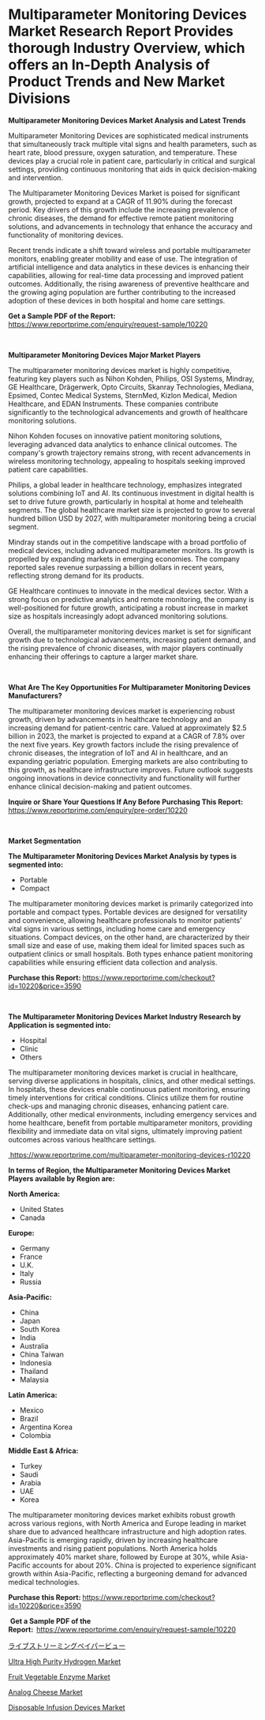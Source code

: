 <p><h1>Multiparameter Monitoring Devices Market Research Report Provides thorough Industry Overview, which offers an In-Depth Analysis of Product Trends and New Market Divisions</h1></p><p><strong>Multiparameter Monitoring Devices Market Analysis and Latest Trends</strong></p>
<p><p>Multiparameter Monitoring Devices are sophisticated medical instruments that simultaneously track multiple vital signs and health parameters, such as heart rate, blood pressure, oxygen saturation, and temperature. These devices play a crucial role in patient care, particularly in critical and surgical settings, providing continuous monitoring that aids in quick decision-making and intervention.</p><p>The Multiparameter Monitoring Devices Market is poised for significant growth, projected to expand at a CAGR of 11.90% during the forecast period. Key drivers of this growth include the increasing prevalence of chronic diseases, the demand for effective remote patient monitoring solutions, and advancements in technology that enhance the accuracy and functionality of monitoring devices. </p><p>Recent trends indicate a shift toward wireless and portable multiparameter monitors, enabling greater mobility and ease of use. The integration of artificial intelligence and data analytics in these devices is enhancing their capabilities, allowing for real-time data processing and improved patient outcomes. Additionally, the rising awareness of preventive healthcare and the growing aging population are further contributing to the increased adoption of these devices in both hospital and home care settings.</p></p>
<p><strong>Get a Sample PDF of the Report:&nbsp;</strong> <a href="https://www.reportprime.com/enquiry/request-sample/10220">https://www.reportprime.com/enquiry/request-sample/10220</a></p>
<p>&nbsp;</p>
<p><strong>Multiparameter Monitoring Devices Major Market Players</strong></p>
<p><p>The multiparameter monitoring devices market is highly competitive, featuring key players such as Nihon Kohden, Philips, OSI Systems, Mindray, GE Healthcare, Drägerwerk, Opto Circuits, Skanray Technologies, Mediana, Epsimed, Contec Medical Systems, SternMed, Kizlon Medical, Medion Healthcare, and EDAN Instruments. These companies contribute significantly to the technological advancements and growth of healthcare monitoring solutions.</p><p>Nihon Kohden focuses on innovative patient monitoring solutions, leveraging advanced data analytics to enhance clinical outcomes. The company's growth trajectory remains strong, with recent advancements in wireless monitoring technology, appealing to hospitals seeking improved patient care capabilities.</p><p>Philips, a global leader in healthcare technology, emphasizes integrated solutions combining IoT and AI. Its continuous investment in digital health is set to drive future growth, particularly in hospital at home and telehealth segments. The global healthcare market size is projected to grow to several hundred billion USD by 2027, with multiparameter monitoring being a crucial segment.</p><p>Mindray stands out in the competitive landscape with a broad portfolio of medical devices, including advanced multiparameter monitors. Its growth is propelled by expanding markets in emerging economies. The company reported sales revenue surpassing a billion dollars in recent years, reflecting strong demand for its products.</p><p>GE Healthcare continues to innovate in the medical devices sector. With a strong focus on predictive analytics and remote monitoring, the company is well-positioned for future growth, anticipating a robust increase in market size as hospitals increasingly adopt advanced monitoring solutions.</p><p>Overall, the multiparameter monitoring devices market is set for significant growth due to technological advancements, increasing patient demand, and the rising prevalence of chronic diseases, with major players continually enhancing their offerings to capture a larger market share.</p></p>
<p>&nbsp;</p>
<p><strong>What Are The Key Opportunities For Multiparameter Monitoring Devices Manufacturers?</strong></p>
<p><p>The multiparameter monitoring devices market is experiencing robust growth, driven by advancements in healthcare technology and an increasing demand for patient-centric care. Valued at approximately $2.5 billion in 2023, the market is projected to expand at a CAGR of 7.8% over the next five years. Key growth factors include the rising prevalence of chronic diseases, the integration of IoT and AI in healthcare, and an expanding geriatric population. Emerging markets are also contributing to this growth, as healthcare infrastructure improves. Future outlook suggests ongoing innovations in device connectivity and functionality will further enhance clinical decision-making and patient outcomes.</p></p>
<p><strong>Inquire or Share Your Questions If Any Before Purchasing This Report:</strong> <a href="https://www.reportprime.com/enquiry/pre-order/10220">https://www.reportprime.com/enquiry/pre-order/10220</a></p>
<p>&nbsp;</p>
<p><strong>Market Segmentation</strong></p>
<p><strong>The Multiparameter Monitoring Devices Market Analysis by types is segmented into:</strong></p>
<p><ul><li>Portable</li><li>Compact</li></ul></p>
<p><p>The multiparameter monitoring devices market is primarily categorized into portable and compact types. Portable devices are designed for versatility and convenience, allowing healthcare professionals to monitor patients' vital signs in various settings, including home care and emergency situations. Compact devices, on the other hand, are characterized by their small size and ease of use, making them ideal for limited spaces such as outpatient clinics or small hospitals. Both types enhance patient monitoring capabilities while ensuring efficient data collection and analysis.</p></p>
<p><strong>Purchase this Report:&nbsp;</strong><a href="https://www.reportprime.com/checkout?id=10220&price=3590">https://www.reportprime.com/checkout?id=10220&price=3590</a></p>
<p>&nbsp;</p>
<p><strong>The Multiparameter Monitoring Devices Market Industry Research by Application is segmented into:</strong></p>
<p><ul><li>Hospital</li><li>Clinic</li><li>Others</li></ul></p>
<p><p>The multiparameter monitoring devices market is crucial in healthcare, serving diverse applications in hospitals, clinics, and other medical settings. In hospitals, these devices enable continuous patient monitoring, ensuring timely interventions for critical conditions. Clinics utilize them for routine check-ups and managing chronic diseases, enhancing patient care. Additionally, other medical environments, including emergency services and home healthcare, benefit from portable multiparameter monitors, providing flexibility and immediate data on vital signs, ultimately improving patient outcomes across various healthcare settings.</p></p>
<p><a href="https://www.reportprime.com/multiparameter-monitoring-devices-r10220">&nbsp;https://www.reportprime.com/multiparameter-monitoring-devices-r10220</a></p>
<p><strong>In terms of Region, the Multiparameter Monitoring Devices Market Players available by Region are:</strong></p>
<p>
    <p> <strong> North America: </strong>
        <ul>
            <li>United States</li>
            <li>Canada</li>
        </ul>
        </p> 
    <p> <strong> Europe: </strong>
        <ul>
            <li>Germany</li>
            <li>France</li>
            <li>U.K.</li>
            <li>Italy</li>
            <li>Russia</li>
        </ul>
        </p> 
    <p> <strong> Asia-Pacific: </strong>
        <ul>
            <li>China</li>
            <li>Japan</li>
            <li>South Korea</li>
            <li>India</li>
            <li>Australia</li>
            <li>China Taiwan</li>
            <li>Indonesia</li>
            <li>Thailand</li>
            <li>Malaysia</li>
        </ul>
        </p> 
    <p> <strong> Latin America: </strong>
        <ul>
            <li>Mexico</li>
            <li>Brazil</li>
            <li>Argentina Korea</li>
            <li>Colombia</li>
        </ul>
        </p> 
    <p> <strong> Middle East & Africa: </strong>
        <ul>
            <li>Turkey</li>
            <li>Saudi</li>
            <li>Arabia</li>
            <li>UAE</li>
            <li>Korea</li>
        </ul>
    </p>
    </p>
<p><p>The multiparameter monitoring devices market exhibits robust growth across various regions, with North America and Europe leading in market share due to advanced healthcare infrastructure and high adoption rates. Asia-Pacific is emerging rapidly, driven by increasing healthcare investments and rising patient populations. North America holds approximately 40% market share, followed by Europe at 30%, while Asia-Pacific accounts for about 20%. China is projected to experience significant growth within Asia-Pacific, reflecting a burgeoning demand for advanced medical technologies.</p></p>
<p><strong>Purchase this Report: </strong><a href="https://www.reportprime.com/checkout?id=10220&price=3590">https://www.reportprime.com/checkout?id=10220&price=3590</a></p>
<p>&nbsp;<strong>Get a Sample PDF of the Report:&nbsp;&nbsp;</strong><a href="https://www.reportprime.com/enquiry/request-sample/10220">https://www.reportprime.com/enquiry/request-sample/10220</a></p>
<p><strong></strong></p>
<p><p><a href="https://medium.com/@lenorakris2023/live-streaming-pay-per-view-market-%E3%81%AF-%E3%82%B3%E3%82%B9%E3%83%88%E7%AE%A1%E7%90%86%E3%81%A8%E5%8A%B9%E7%8E%87%E5%90%91%E4%B8%8A%E3%82%92%E5%84%AA%E5%85%88%E3%81%97%E3%81%BE%E3%81%99-%E3%81%95%E3%82%89%E3%81%AB-%E5%A0%B1%E5%91%8A%E6%9B%B8%E3%81%AF%E5%B8%82%E5%A0%B4%E3%81%AE%E9%9C%80%E8%A6%81%E9%9D%A2%E3%81%A8%E4%BE%9B%E7%B5%A6%E9%9D%A2%E3%81%AE%E4%B8%A1%E6%96%B9%E3%82%92%E3%82%AB%E3%83%90%E3%83%BC%E3%81%97%E3%81%A6%E3%81%84%E3%81%BE%E3%81%99-live-7fe3103a9480">ライブストリーミングペイパービュー</a></p><p><a href="https://medium.com/@paul.morrison8567/the-ultra-high-purity-hydrogen-market-industry-provides-a-comprehensive-and-current-analysis-of-23804c541ab8">Ultra High Purity Hydrogen Market</a></p><p><a href="https://issuu.com/reportprime-2/docs/fruit-vegetable-enzyme-market-size-_a6701492425fdd">Fruit Vegetable Enzyme Market</a></p><p><a href="https://www.linkedin.com/pulse/analyzing-analog-cheese-market-dynamics-growth-drivers-forecasted-zz1ff?trackingId=HcNbfF9DQGWYjceYWbW8bA%3D%3D">Analog Cheese Market</a></p><p><a href="https://github.com/ParvinKhatun77/Market-Research-Report-List-1/blob/main/disposable-infusion-devices-market.md">Disposable Infusion Devices Market</a></p></p>